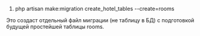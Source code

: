 1.    php artisan make:migration create_hotel_tables --create=rooms

Это создаст отдельный файл миграции (не таблицу в БД) с подготовкой будущей простейшей таблицы rooms.


